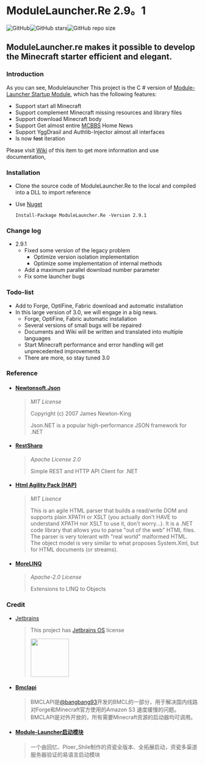 ﻿# ModuleLauncher.Re 2.9。1

![GitHub](https://img.shields.io/github/license/AHpxChina/ModuleLauncher.RE?logo=github&style=for-the-badge)![GitHub stars](https://img.shields.io/github/stars/AHpxChina/ModuleLauncher.RE?logo=github&style=for-the-badge)![GitHub repo size](https://img.shields.io/github/repo-size/AHpxChina/ModuleLauncher.RE?logo=github&style=for-the-badge)

ModuleLauncher.re makes it possible to develop the Minecraft starter efficient and elegant.
---------------------------------------------------------

### Introduction

As you can see, Modulelauncher This project is the C # version of [Module-Launcher Startup Module](https://www.mcbbs.net/thread-815868-1-1.html), which has the following features:

+ Support start all Minecraft
+ Support complement Minecraft missing resources and library files
+ Support download Minecraft body
+ Support Get almost entire [MCBBS](https://www.mcbbs.net) Home News
+ Support YggDrasil and Authlib-Injector almost all interfaces
+ Is now ~~fast~~ iteration

Please visit [Wiki](https://github.com/ahpxchina/modulecher.re/wiki) of this item to get more information and use documentation,

### Installation

+ Clone the source code of ModuleLauncher.Re to the local and compiled into a DLL to import reference
+ Use [Nuget](https://www.nuget.org/packages/ModuleLauncher.Re/2.9.1)

  ```
  Install-Package ModuleLauncher.Re -Version 2.9.1
  ```

### Change log

+ 2.9.1
  + Fixed some version of the legacy problem
    + Optimize version isolation implementation
    + Optimize some implementation of internal methods
  + Add a maximum parallel download number parameter
  + Fix some launcher bugs

### Todo-list

+ Add to Forge, OptiFine, Fabric download and automatic installation
+ In this large version of 3.0, we will engage in a big news.
  + Forge, OptiFine, Fabric automatic installation
  + Several versions of small bugs will be repaired
  + Documents and Wiki will be written and translated into multiple languages
  + Start Minecraft performance and error handling will get unprecedented improvements
  + There are more, so stay tuned 3.0

### Reference

+ #### [ Newtonsoft.Json](https://github.com/JamesNK/Newtonsoft.Json)

  > *MIT License*
  >
  > Copyright (c) 2007 James Newton-King
  >
  > Json.NET is a popular high-performance JSON framework for .NET
  >
+ #### [RestSharp](https://github.com/restsharp/RestSharp)

  > *Apache License 2.0*
  >
  > Simple REST and HTTP API Client for .NET
  >
+ #### [Html Agility Pack (HAP)](https://github.com/zzzprojects/html-agility-pack)

  > *MIT Lisence*
  >
  > This is an agile HTML parser that builds a read/write DOM and supports plain XPATH or XSLT (you actually don't HAVE to understand XPATH nor XSLT to use it, don't worry...). It is a .NET code library that allows you to parse "out of the web" HTML files. The parser is very tolerant with "real world" malformed HTML. The object model is very similar to what proposes System.Xml, but for HTML documents (or streams).
  >
+ #### [MoreLINQ](https://github.com/zzzprojects/html-agility-pack)

  > *Apache-2.0 License*
  >
  > Extensions to LINQ to Objects
  >

### Credit

+ [Jetbrains](https://www.jetbrains.com/?from=ModuleLauncher.Re)

  > This project has [Jetbrains OS](https://www.jetbrains.com/shop/eform/opensource) license
  >
  > <img src="https://i.loli.net/2020/11/04/tQDus23pyNWgX57.png" height="100" width=100>
  >
  >
+ #### [Bmclapi](https://bmclapidoc.bangbang93.com/)

  > BMCLAPI是[@bangbang93](http://weibo.com/bangbang93)开发的BMCL的一部分，用于解决国内线路对Forge和Minecraft官方使用的Amazon S3 速度缓慢的问题。BMCLAPI是对外开放的，所有需要Minecraft资源的启动器均可调用。
  >
+ #### [Module-Launcher启动模块](https://www.mcbbs.net/thread-815868-1-1.html)

  > 一个由回忆、Ploer_Shile制作的资瓷全版本、全拓展启动，资瓷多渠道服务器验证的易语言启动模块
  >
